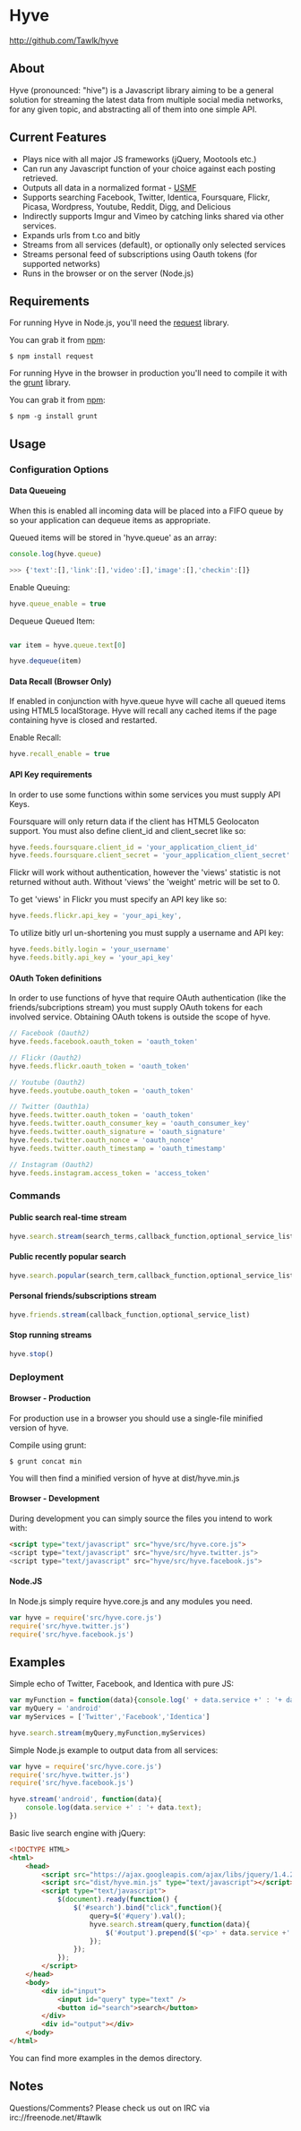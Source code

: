 # Hyve #

  <http://github.com/Tawlk/hyve>


## About ##

  Hyve (pronounced: "hive") is a Javascript library aiming to be a general
  solution for streaming the latest data from multiple social media networks,
  for any given topic, and abstracting all of them into one simple API.


## Current Features ##

  * Plays nice with all major JS frameworks (jQuery, Mootools etc.)
  * Can run any Javascript function of your choice against each posting retrieved.
  * Outputs all data in a normalized format - [USMF][]
  * Supports searching Facebook, Twitter, Identica, Foursquare, Flickr, Picasa, Wordpress, Youtube, Reddit, Digg, and Delicious
  * Indirectly supports Imgur and Vimeo by catching links shared via other services.
  * Expands urls from t.co and bitly
  * Streams from all services (default), or optionally only selected services
  * Streams personal feed of subscriptions using Oauth tokens (for supported networks)
  * Runs in the browser or on the server (Node.js)

[USMF]: https://github.com/Tawlk/hyve/wiki/Unified-Social-Media-Format-(USMF)


## Requirements ##

For running Hyve in Node.js, you'll need the [request][] library.

You can grab it from [npm][]:

    $ npm install request

For running Hyve in the browser in production you'll need to compile it with
the [grunt][] library.

You can grab it from [npm][]:

    $ npm -g install grunt

[request]: https://github.com/mikeal/request
[grunt]: https://github.com/cowboy/grunt
[npm]: http://npmjs.org


## Usage ##

### Configuration Options ###

#### Data Queueing  ####

When this is enabled all incoming data will be placed into a FIFO queue by so
your application can dequeue items as appropriate.

Queued items will be stored in 'hyve.queue' as an array:

```javascript
console.log(hyve.queue)

>>> {'text':[],'link':[],'video':[],'image':[],'checkin':[]}
```

Enable Queuing:

```javascript
hyve.queue_enable = true
```

Dequeue Queued Item:

```javascript

var item = hyve.queue.text[0]

hyve.dequeue(item)

```

#### Data Recall (Browser Only) ####

If enabled in conjunction with hyve.queue hyve will cache all queued items
using HTML5 localStorage. Hyve will recall any cached items if the page containing
hyve is closed and restarted.


Enable Recall:

```javascript
hyve.recall_enable = true
```

#### API Key requirements ####

In order to use some functions within some services you must supply API Keys.

Foursquare will only return data if the client has HTML5 Geolocaton support.
You must also define client_id and client_secret like so:

```javascript
hyve.feeds.foursquare.client_id = 'your_application_client_id'
hyve.feeds.foursquare.client_secret = 'your_application_client_secret'
```

Flickr will work without authentication, however the 'views' statistic is not returned
without auth. Without 'views' the 'weight' metric will be set to 0.

To get 'views' in Flickr you must specify an API key like so:

```javascript
hyve.feeds.flickr.api_key = 'your_api_key',
```

To utilize bitly url un-shortening you must supply a username and API key:

```javascript
hyve.feeds.bitly.login = 'your_username'
hyve.feeds.bitly.api_key = 'your_api_key'
```

#### OAuth Token definitions  ####

In order to use functions of hyve that require OAuth authentication (like the
friends/subcriptions stream) you must supply OAuth tokens for each involved
service. Obtaining OAuth tokens is outside the scope of hyve.

```javascript
// Facebook (Oauth2)
hyve.feeds.facebook.oauth_token = 'oauth_token'

// Flickr (Oauth2)
hyve.feeds.flickr.oauth_token = 'oauth_token'

// Youtube (Oauth2)
hyve.feeds.youtube.oauth_token = 'oauth_token'

// Twitter (Oauth1a)
hyve.feeds.twitter.oauth_token = 'oauth_token'
hyve.feeds.twitter.oauth_consumer_key = 'oauth_consumer_key'
hyve.feeds.twitter.oauth_signature = 'oauth_signature'
hyve.feeds.twitter.oauth_nonce = 'oauth_nonce'
hyve.feeds.twitter.oauth_timestamp = 'oauth_timestamp'

// Instagram (Oauth2)
hyve.feeds.instagram.access_token = 'access_token'
```

### Commands ###

#### Public search real-time stream ####

```javascript
hyve.search.stream(search_terms,callback_function,optional_service_list)
```

#### Public recently popular search ####

```javascript
hyve.search.popular(search_term,callback_function,optional_service_list)
```

#### Personal friends/subscriptions stream ####

```javascript
hyve.friends.stream(callback_function,optional_service_list)
```

#### Stop running streams ####

```javascript
hyve.stop()
```

### Deployment ###

#### Browser - Production ####

For production use in a browser you should use a single-file minified version
of hyve.

Compile using grunt:

    $ grunt concat min

You will then find a minified version of hyve at dist/hyve.min.js


#### Browser - Development ####

During development you can simply source the files you intend to work with:

```html
<script type="text/javascript" src="hyve/src/hyve.core.js">
<script type="text/javascript" src="hyve/src/hyve.twitter.js">
<script type="text/javascript" src="hyve/src/hyve.facebook.js">
```

#### Node.JS ####

In Node.js simply require hyve.core.js and any modules you need.

```javascript
var hyve = require('src/hyve.core.js')
require('src/hyve.twitter.js')
require('src/hyve.facebook.js')
```

## Examples ##

Simple echo of Twitter, Facebook, and Identica with pure JS:

```javascript
var myFunction = function(data){console.log(' + data.service +' : '+ data.text  +')}
var myQuery = 'android'
var myServices = ['Twitter','Facebook','Identica']

hyve.search.stream(myQuery,myFunction,myServices)
```

Simple Node.js example to output data from all services:

```javascript
var hyve = require('src/hyve.core.js')
require('src/hyve.twitter.js')
require('src/hyve.facebook.js')

hyve.stream('android', function(data){
    console.log(data.service +' : '+ data.text);
})
```

Basic live search engine with jQuery:

```html
<!DOCTYPE HTML>
<html>
    <head>
        <script src="https://ajax.googleapis.com/ajax/libs/jquery/1.4.2/jquery.min.js"></script>
        <script src="dist/hyve.min.js" type="text/javascript"></script>
        <script type="text/javascript">
            $(document).ready(function() {
                $('#search').bind("click",function(){
                    query=$('#query').val();
                    hyve.search.stream(query,function(data){
                        $('#output').prepend($('<p>' + data.service +' : '+ data.text  +'</p>'))
                    });
                });
            });
        </script>
    </head>
    <body>
        <div id="input">
            <input id="query" type="text" />
            <button id="search">search</button>
        </div>
        <div id="output"></div>
    </body>
</html>
```

You can find more examples in the demos directory.


## Notes ##


  Questions/Comments? Please check us out on IRC via irc://freenode.net/#tawlk

